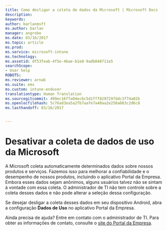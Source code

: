 ```yaml
---
title: Como desligar a coleta de dados da Microsoft | Microsoft Docs
description: 
keywords: 
author: barlanmsft
ms.author: barlan
manager: angrobe
ms.date: 03/16/2017
ms.topic: article
ms.prod: 
ms.service: microsoft-intune
ms.technology: 
ms.assetid: df53feab-4f5e-46ae-b1e8-9adb048711e5
searchScope:
- User help
ROBOTS: 
ms.reviewer: arnab
ms.suite: ems
ms.custom: intune-enduser
translationtype: Human Translation
ms.sourcegitcommit: 499ec16ffa04ec6c5d1fff829729fddc3f74a02b
ms.openlocfilehash: 5c76ad3ea5a2fb7aafe7a40aa2e258a083c2d6c8
ms.lasthandoff: 03/16/2017


---
```


# <a name="turn-off-microsoft-usage-data-collection"></a>Desativar a coleta de dados de uso da Microsoft

A Microsoft coleta automaticamente determinados dados sobre nossos produtos e serviços. Fazemos isso para melhorar a confiabilidade e o desempenho de nossos produtos, incluindo o aplicativo Portal da Empresa. Embora esses dados sejam anônimos, alguns usuários talvez não se sintam à vontade com essa coleta. O administrador de TI não tem controle sobre a coleta desses dados e não pode alterar a seleção dessa configuração.

Se desejar desligar a coleta desses dados em seu dispositivo Android, abra a configuração **Dados de Uso** no aplicativo Portal da Empresa.

Ainda precisa de ajuda? Entre em contato com o administrador de TI. Para obter as informações de contato, consulte o [site do Portal da Empresa](http://portal.manage.microsoft.com).

